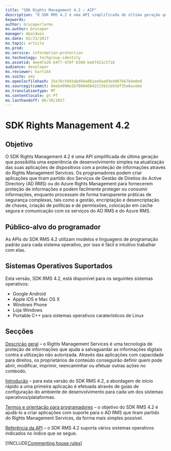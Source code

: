 ```yaml
---
title: "SDK Rights Management 4.2 – AIP"
description: "O SDK RMS 4.2 é uma API simplificada de última geração que possibilita uma experiência de desenvolvimento simples na atualização das suas aplicações de dispositivos com a tecnologia de gestão de direitos."
keywords: 
author: bruceperlerms
ms.author: bruceper
manager: mbaldwin
ms.date: 02/23/2017
ms.topic: article
ms.prod: 
ms.service: information-protection
ms.technology: techgroup-identity
ms.assetid: 4ee4fa26-b4f7-478f-b360-be6f421c5718
audience: developer
ms.reviewer: kartikk
ms.suite: ems
ms.openlocfilehash: 25e78c5943abd48a0b1ee9aa93edd07667b4e8e8
ms.sourcegitcommit: 04eb4990e2bf0004684221592cb93df35e6acebe
ms.translationtype: MT
ms.contentlocale: pt-PT
ms.lasthandoff: 06/30/2017
---
```

# <a name="rights-management-sdk-42"></a>SDK Rights Management 4.2

## <a name="purpose"></a>Objetivo

O SDK Rights Management 4.2 é uma API simplificada de última geração que possibilita uma experiência de desenvolvimento simples na atualização das suas aplicações de dispositivos com a proteção de informações através do Rights Management Services. Os programadores podem criar aplicações que tiram partido dos Serviços de Gestão de Direitos do Active Directory (AD RMS) ou do Azure Rights Management para fornecerem proteção de informações e podem facilmente proteger ou consumir informações, enquanto processam de forma transparente práticas de segurança complexas, tais como a gestão, encriptação e desencriptação de chaves, criação de políticas e de permissões, colocação em cache segura e comunicação com os serviços do AD RMS e do Azure RMS.

## <a name="developer-audience"></a>Público-alvo do programador

As APIs do SDK RMS 4.2 utilizam modelos e linguagens de programação padrão para cada sistema operativo, por isso é fácil e intuitivo trabalhar com elas.

## <a name="supported-operating-systems"></a>Sistemas Operativos Suportados

Esta versão, SDK RMS 4.2, está disponível para os seguintes sistemas operativos:

- Google Android
- Apple iOS e Mac OS X
- Windows Phone
- Loja Windows
- Portable C++ para sistemas operativos caraterísticos de Linux

## <a name="sections"></a>Secções

[Descrição geral](overview.md) – o Rights Management Services é uma tecnologia de proteção de informações que ajuda a salvaguardar as informações digitais contra a utilização não autorizada. Através das aplicações com capacidade para direitos, os proprietários de conteúdo conseguirão definir quem pode abrir, modificar, imprimir, reencaminhar ou efetuar outras ações no conteúdo.

[Introdução](get-started.md) – para esta versão do SDK RMS 4.2, a abordagem de início rápido a uma primeira aplicação é efetuada através de guias de configuração do ambiente de desenvolvimento para cada um dos sistemas operativos/plataformas.

[Termos e orientação para programadores](core-concepts.md) – o objetivo do SDK RMS 4.2 é ajudá-lo a criar aplicações com suporte para o AD RMS que tiram partido do Rights Management Services, da forma mais simples possível.

[Referência da API](api-reference-4-2.md) – o SDK RMS 4.2 suporta vários sistemas operativos indicados no índice que se segue.

[!INCLUDE[Commenting house rules](../includes/houserules.md)]